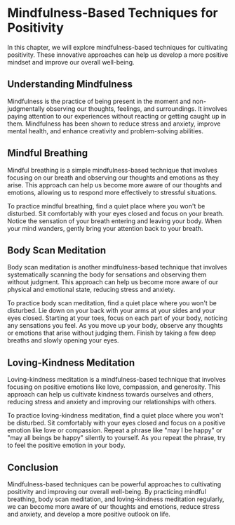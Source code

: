 Mindfulness-Based Techniques for Positivity
==================================================================================================

In this chapter, we will explore mindfulness-based techniques for cultivating positivity. These innovative approaches can help us develop a more positive mindset and improve our overall well-being.

Understanding Mindfulness
-------------------------

Mindfulness is the practice of being present in the moment and non-judgmentally observing our thoughts, feelings, and surroundings. It involves paying attention to our experiences without reacting or getting caught up in them. Mindfulness has been shown to reduce stress and anxiety, improve mental health, and enhance creativity and problem-solving abilities.

Mindful Breathing
-----------------

Mindful breathing is a simple mindfulness-based technique that involves focusing on our breath and observing our thoughts and emotions as they arise. This approach can help us become more aware of our thoughts and emotions, allowing us to respond more effectively to stressful situations.

To practice mindful breathing, find a quiet place where you won't be disturbed. Sit comfortably with your eyes closed and focus on your breath. Notice the sensation of your breath entering and leaving your body. When your mind wanders, gently bring your attention back to your breath.

Body Scan Meditation
--------------------

Body scan meditation is another mindfulness-based technique that involves systematically scanning the body for sensations and observing them without judgment. This approach can help us become more aware of our physical and emotional state, reducing stress and anxiety.

To practice body scan meditation, find a quiet place where you won't be disturbed. Lie down on your back with your arms at your sides and your eyes closed. Starting at your toes, focus on each part of your body, noticing any sensations you feel. As you move up your body, observe any thoughts or emotions that arise without judging them. Finish by taking a few deep breaths and slowly opening your eyes.

Loving-Kindness Meditation
--------------------------

Loving-kindness meditation is a mindfulness-based technique that involves focusing on positive emotions like love, compassion, and generosity. This approach can help us cultivate kindness towards ourselves and others, reducing stress and anxiety and improving our relationships with others.

To practice loving-kindness meditation, find a quiet place where you won't be disturbed. Sit comfortably with your eyes closed and focus on a positive emotion like love or compassion. Repeat a phrase like "may I be happy" or "may all beings be happy" silently to yourself. As you repeat the phrase, try to feel the positive emotion in your body.

Conclusion
----------

Mindfulness-based techniques can be powerful approaches to cultivating positivity and improving our overall well-being. By practicing mindful breathing, body scan meditation, and loving-kindness meditation regularly, we can become more aware of our thoughts and emotions, reduce stress and anxiety, and develop a more positive outlook on life.
